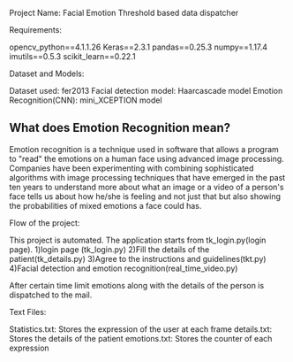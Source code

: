 Project Name: Facial Emotion Threshold based data dispatcher
 
Requirements:

opencv_python==4.1.1.26
Keras==2.3.1
pandas==0.25.3
numpy==1.17.4
imutils==0.5.3
scikit_learn==0.22.1

Dataset and Models:

Dataset used: fer2013
Facial detection model: Haarcascade model
Emotion Recognition(CNN): mini_XCEPTION model



## What does Emotion Recognition mean?

Emotion recognition is a technique used in software that allows a program to "read" the emotions on a human face using advanced image processing. Companies have been experimenting with combining sophisticated algorithms with image processing techniques that have emerged in the past ten years to understand more about what an image or a video of a person's face tells us about how he/she is feeling and not just that but also showing the probabilities of mixed emotions a face could has.

Flow of the project:

This project is automated. The application starts from tk_login.py(login page).
1)login page (tk_login.py)
2)Fill the details of the patient(tk_details.py)
3)Agree to the instructions and guidelines(tkt.py)
4)Facial detection and emotion recognition(real_time_video.py)

After certain time limit emotions along with the details of the person is dispatched to the mail.

Text Files:

Statistics.txt: Stores the expression of the user at each frame
details.txt: Stores the details of the patient
emotions.txt: Stores the counter of each expression

